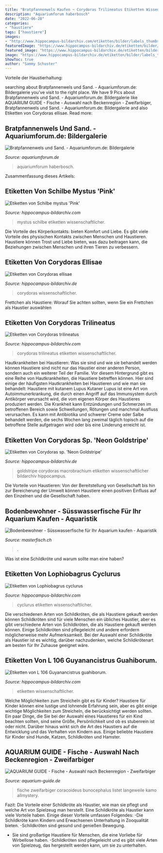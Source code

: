 ```yaml
---
title: "Bratpfannenwels Kaufen ~ Corydoras Trilineatus Etiketten Wissenschaftlicher"
description: "Aquariumforum haberbosch"
date: "2022-06-28"
categories:
- "haustiere"
tags: ["haustiere"]
images:
- "http://www.hippocampus-bildarchiv.com/etiketten/bilder/labels_thumbs/2901_Corydorastrilineatus.jpg"
featuredImage: "https://www.hippocampus-bildarchiv.de/etiketten/bilder/labels_thumbs/2879_Corydorasellisae.jpg"
featured_image: "https://www.hippocampus-bildarchiv.de/etiketten/bilder/labels_thumbs/2879_Corydorasellisae.jpg"
image: "https://www.hippocampus-bildarchiv.de/etiketten/bilder/labels_thumbs/2879_Corydorasellisae.jpg"
ShowToc: true
author: "Sammy Schuster"
---
```



Vorteile der Haustierhaltung:

	

		
searching about Bratpfannenwels und Sand. - Aquariumforum.de: Bildergalerie you've visit to the right place. We have 9 Pics about Bratpfannenwels und Sand. - Aquariumforum.de: Bildergalerie like AQUARIUM GUIDE - Fische - Auswahl nach Beckenregion - Zweifarbiger, Bratpfannenwels und Sand. - Aquariumforum.de: Bildergalerie and also Etiketten von Corydoras ellisae. Read more:
		
    
## Bratpfannenwels Und Sand. - Aquariumforum.de: Bildergalerie

<img loading=lazy src="https://www.aquariumforum.de/gallery/files/9/4/4/9/nachdemeinsetzensofortabgetaucht-med.jpg" onerror="this.onerror=null;this.src='https://tse2.mm.bing.net/th?id=OIP.d8N7Nx7uIDWoW1QrL47hCAHaFj&amp;pid=15.1';" alt="Bratpfannenwels und Sand. - Aquariumforum.de: Bildergalerie">

_Source: aquariumforum.de_

>aquariumforum haberbosch. 

	

Zusammenfassung dieses Artikels:

    
## Etiketten Von Schilbe Mystus &#039;Pink&#039;

<img loading=lazy src="http://www.hippocampus-bildarchiv.com/etiketten/bilder/labels_thumbs/1666_SchilbemystusPink.jpg" onerror="this.onerror=null;this.src='https://tse4.mm.bing.net/th?id=OIP.Nk5wGk654dTMYf2x4STvtwAAAA&amp;pid=15.1';" alt="Etiketten von Schilbe mystus &#039;Pink&#039;">

_Source: hippocampus-bildarchiv.com_

>mystus schilbe etiketten wissenschaftlicher. 

	

Die Vorteile des Körperkontakts: bieten Komfort und Liebe.
Es gibt viele Vorteile des physischen Kontakts zwischen Menschen und Haustieren. Haustiere können Trost und Liebe bieten, was dazu beitragen kann, die Beziehungen zwischen Menschen und ihren Tieren zu verbessern.

    
## Etiketten Von Corydoras Ellisae

<img loading=lazy src="https://www.hippocampus-bildarchiv.de/etiketten/bilder/labels_thumbs/2879_Corydorasellisae.jpg" onerror="this.onerror=null;this.src='https://tse4.mm.bing.net/th?id=OIP.lwsxeweyWTX7n-ITv4Fx6wAAAA&amp;pid=15.1';" alt="Etiketten von Corydoras ellisae">

_Source: hippocampus-bildarchiv.de_

>corydoras wissenschaftlicher. 

	

Frettchen als Haustiere: Worauf Sie achten sollten, wenn Sie ein Frettchen als Haustier auswählen

    
## Etiketten Von Corydoras Trilineatus

<img loading=lazy src="http://www.hippocampus-bildarchiv.com/etiketten/bilder/labels_thumbs/2901_Corydorastrilineatus.jpg" onerror="this.onerror=null;this.src='https://tse1.mm.bing.net/th?id=OIP.9K8BuMbeJ3EZSOD2o_cg_QAAAA&amp;pid=15.1';" alt="Etiketten von Corydoras trilineatus">

_Source: hippocampus-bildarchiv.com_

>corydoras trilineatus etiketten wissenschaftlicher. 

	

Hautkrankheiten bei Haustieren: Was sie sind und wie sie behandelt werden können
Haustiere sind nicht nur das Haustier einer anderen Person, sondern auch ein weiterer Teil der Familie. Vor diesem Hintergrund gibt es eine Reihe von Hautkrankheiten, die Haustiere betreffen können. Hier sind einige der häufigsten Hautkrankheiten bei Haustieren und wie man sie behandelt:
Haustiere mit kutanem Lupus
Kutaner Lupus ist eine Art von Autoimmunerkrankung, die durch einen Angriff auf das Immunsystem durch Antikörper verursacht wird, die vom eigenen Körper des Haustieres produziert werden. Die Krankheit kann Entzündungen und Schmerzen im betroffenen Bereich sowie Schwellungen, Rötungen und manchmal Ausfluss verursachen. Es kann mit Antibiotika und schwerer Creme oder Salbe behandelt werden, die sechs Wochen lang zweimal täglich topisch auf die betroffene Stelle aufgetragen wird oder bis eine Linderung erreicht ist.

    
## Etiketten Von Corydoras Sp. &#039;Neon Goldstripe&#039;

<img loading=lazy src="http://www.hippocampus-bildarchiv.de/etiketten/bilder/labels_thumbs/2847_CorydorasspNeonGoldstripe.jpg" onerror="this.onerror=null;this.src='https://tse4.mm.bing.net/th?id=OIP.wSjwndnBYOuXF-hi_GbqygAAAA&amp;pid=15.1';" alt="Etiketten von Corydoras sp. &#039;Neon Goldstripe&#039;">

_Source: hippocampus-bildarchiv.de_

>goldstripe corydoras macrobrachium etiketten wissenschaftlicher bildarchiv hippocampus. 

	

Die Vorteile von Haustieren: Von der Bereitstellung von Gesellschaft bis hin zur Bereicherung der Umwelt können Haustiere einen positiven Einfluss auf den Einzelnen und die Gesellschaft haben.

    
## Bodenbewohner - Süsswasserfische Für Ihr Aquarium Kaufen - Aquaristik

<img loading=lazy src="https://media.masterfisch.com/16436-home_default/deltaflugel-zwergwels.jpg" onerror="this.onerror=null;this.src='https://tse2.mm.bing.net/th?id=OIP.lUsQcJssSMBa-xf3FkpXkwAAAA&amp;pid=15.1';" alt="Bodenbewohner - Süsswasserfische für Ihr Aquarium kaufen - Aquaristik">

_Source: masterfisch.ch_

>. 

	

Was ist eine Schildkröte und warum sollte man eine haben?

    
## Etiketten Von Lophiobagrus Cyclurus

<img loading=lazy src="http://www.hippocampus-bildarchiv.com/etiketten/bilder/labels_thumbs/1618_Lophiobagruscyclurus.jpg" onerror="this.onerror=null;this.src='https://tse1.mm.bing.net/th?id=OIP.LhoSm22DbveZ8o7nFTqzJQAAAA&amp;pid=15.1';" alt="Etiketten von Lophiobagrus cyclurus">

_Source: hippocampus-bildarchiv.com_

>cyclurus etiketten wissenschaftlicher. 

	

Die verschiedenen Arten von Schildkröten, die als Haustiere gekauft werden können
Schildkröten sind für viele Menschen ein übliches Haustier, aber es gibt verschiedene Arten von Schildkröten, die als Haustiere gekauft werden können. Einige Schildkröten sind pflegeleicht und andere erfordern möglicherweise mehr Aufmerksamkeit. Bei der Auswahl einer Schildkröte als Haustier ist es wichtig, darüber nachzudenken, welche Schildkrötenart am besten für Ihr Zuhause geeignet wäre.

    
## Etiketten Von L 106 Guyanancistrus Guahiborum.

<img loading=lazy src="http://www.hippocampus-bildarchiv.com/etiketten/bilder/labels_thumbs/3305_L106Guyanancistrusguahiborum.jpg" onerror="this.onerror=null;this.src='https://tse1.mm.bing.net/th?id=OIP.iKMjjgCrjv5pqg3W5GqDJgAAAA&amp;pid=15.1';" alt="Etiketten von L 106 Guyanancistrus guahiborum.">

_Source: hippocampus-bildarchiv.com_

>etiketten wissenschaftlicher. 

	

Welche Möglichkeiten zum Streicheln gibt es für Kinder?
Haustiere für Kinder können eine lustige und lohnende Erfahrung sein, aber es gibt einige wichtige Möglichkeiten zum Streicheln, die berücksichtigt werden sollten. Ein paar Dinge, die Sie bei der Auswahl eines Haustieres für ein Kind beachten sollten, sind seine Größe, Persönlichkeit und ob es stubenrein ist oder nicht. Darüber hinaus wirkt sich die Art des Haustiers auf die Entwicklung und das Verhalten von Kindern aus. Einige beliebte Haustiere für Kinder sind Hunde, Katzen, Schildkröten und Hamster.

    
## AQUARIUM GUIDE - Fische - Auswahl Nach Beckenregion - Zweifarbiger

<img loading=lazy src="http://aquarium-guide.de/bratpfannenwels2.gif" onerror="this.onerror=null;this.src='https://tse2.mm.bing.net/th?id=OIP.BQsYz5rqyeJWB7GjLT6eQgHaE3&amp;pid=15.1';" alt="AQUARIUM GUIDE - Fische - Auswahl nach Beckenregion - Zweifarbiger">

_Source: aquarium-guide.de_

>fische zweifarbiger coracoideus bunocephalus listet langeweile kamo allmystery. 

	

Fazit: Die Vorteile einer Schildkröte als Haustier, wie man sie pflegt und welche Art von Spielzeug man herstellt.
Eine Schildkröte als Haustier kann viele Vorteile haben. Einige dieser Vorteile umfassen Folgendes:
-Die Schildkröte kann Kindern und Erwachsenen Unterhaltung in Zooqualität bieten.
-Schildkröten sind gesund und genießen Bewegung.
- Sie sind großartige Haustiere für Menschen, die eine Vorliebe für Wirbellose haben.
-Schildkröten sind pflegeleicht und es gibt viele Arten von Spielzeug, das hergestellt werden kann, um sie zu unterhalten.

